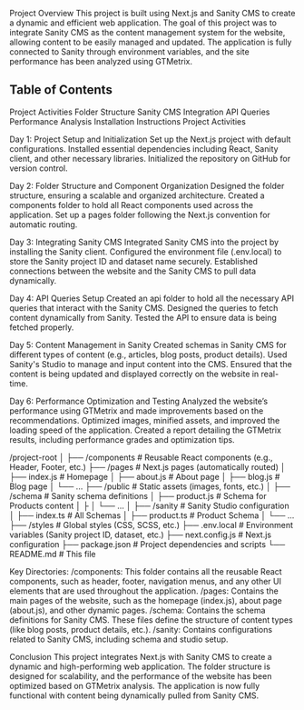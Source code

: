 Project Overview
This project is built using Next.js and Sanity CMS to create a dynamic and efficient web application. The goal of this project was to integrate Sanity CMS as the content management system for the website, allowing content to be easily managed and updated. The application is fully connected to Sanity through environment variables, and the site performance has been analyzed using GTMetrix.

Table of Contents
------------------
Project Activities
Folder Structure
Sanity CMS Integration
API Queries
Performance Analysis
Installation Instructions
Project Activities

Day 1: Project Setup and Initialization
Set up the Next.js project with default configurations.
Installed essential dependencies including React, Sanity client, and other necessary libraries.
Initialized the repository on GitHub for version control.

Day 2: Folder Structure and Component Organization
Designed the folder structure, ensuring a scalable and organized architecture.
Created a components folder to hold all React components used across the application.
Set up a pages folder following the Next.js convention for automatic routing.

Day 3: Integrating Sanity CMS
Integrated Sanity CMS into the project by installing the Sanity client.
Configured the environment file (.env.local) to store the Sanity project ID and dataset name securely.
Established connections between the website and the Sanity CMS to pull data dynamically.

Day 4: API Queries Setup
Created an api folder to hold all the necessary API queries that interact with the Sanity CMS.
Designed the queries to fetch content dynamically from Sanity.
Tested the API to ensure data is being fetched properly.

Day 5: Content Management in Sanity
Created schemas in Sanity CMS for different types of content (e.g., articles, blog posts, product details).
Used Sanity's Studio to manage and input content into the CMS.
Ensured that the content is being updated and displayed correctly on the website in real-time.

Day 6: Performance Optimization and Testing
Analyzed the website’s performance using GTMetrix and made improvements based on the recommendations.
Optimized images, minified assets, and improved the loading speed of the application.
Created a report detailing the GTMetrix results, including performance grades and optimization tips.



/project-root
│
├── /components            # Reusable React components (e.g., Header, Footer, etc.)
├── /pages                 # Next.js pages (automatically routed)
│   ├── index.js           # Homepage
│   ├── about.js           # About page
│   ├── blog.js            # Blog page
│   └── ...
├── /public                # Static assets (images, fonts, etc.)
│
├── /schema                # Sanity schema definitions
│   ├── product.js         # Schema for Products content
│   ├
│   └── ...
│
├── /sanity                # Sanity Studio configuration
│   ├── index.ts           # All Schemas
│   ├── product.ts         # Product Schema
│   └── ...
├── /styles                # Global styles (CSS, SCSS, etc.)
├── .env.local             # Environment variables (Sanity project ID, dataset, etc.)
├── next.config.js         # Next.js configuration
├── package.json           # Project dependencies and scripts
└── README.md              # This file

Key Directories:
/components: This folder contains all the reusable React components, such as header, footer, navigation menus, and any other UI elements that are used throughout the application.
/pages: Contains the main pages of the website, such as the homepage (index.js), about page (about.js), and other dynamic pages.
/schema: Contains the schema definitions for Sanity CMS. These files define the structure of content types (like blog posts, product details, etc.).
/sanity: Contains configurations related to Sanity CMS, including schema and studio setup.

Conclusion
This project integrates Next.js with Sanity CMS to create a dynamic and high-performing web application. The folder structure is designed for scalability, and the performance of the website has been optimized based on GTMetrix analysis. The application is now fully functional with content being dynamically pulled from Sanity CMS.